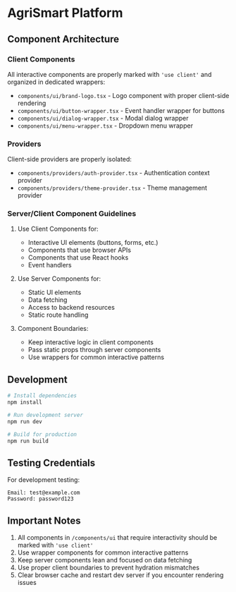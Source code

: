 # AgriSmart Platform

## Component Architecture

### Client Components
All interactive components are properly marked with `'use client'` and organized in dedicated wrappers:

- `components/ui/brand-logo.tsx` - Logo component with proper client-side rendering
- `components/ui/button-wrapper.tsx` - Event handler wrapper for buttons
- `components/ui/dialog-wrapper.tsx` - Modal dialog wrapper
- `components/ui/menu-wrapper.tsx` - Dropdown menu wrapper

### Providers
Client-side providers are properly isolated:

- `components/providers/auth-provider.tsx` - Authentication context provider
- `components/providers/theme-provider.tsx` - Theme management provider

### Server/Client Component Guidelines

1. Use Client Components for:
   - Interactive UI elements (buttons, forms, etc.)
   - Components that use browser APIs
   - Components that use React hooks
   - Event handlers

2. Use Server Components for:
   - Static UI elements
   - Data fetching
   - Access to backend resources
   - Static route handling

3. Component Boundaries:
   - Keep interactive logic in client components
   - Pass static props through server components
   - Use wrappers for common interactive patterns

## Development

```bash
# Install dependencies
npm install

# Run development server
npm run dev

# Build for production
npm run build
```

## Testing Credentials

For development testing:

```
Email: test@example.com
Password: password123
```

## Important Notes

1. All components in `/components/ui` that require interactivity should be marked with `'use client'`
2. Use wrapper components for common interactive patterns
3. Keep server components lean and focused on data fetching
4. Use proper client boundaries to prevent hydration mismatches
5. Clear browser cache and restart dev server if you encounter rendering issues